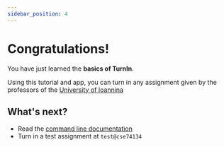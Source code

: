 ```yaml
---
sidebar_position: 4
---
```


# Congratulations!

You have just learned the **basics of TurnIn**.

Using this tutorial and app, you can turn in any assignment given by the professors of the [University of Ioannina](https://www.uoi.gr)

## What's next?

- Read the [command line documentation](https://www.cse.uoi.gr/~gzachos/turnin/students.html)
- Turn in a test assignment at `test@cse74134`
